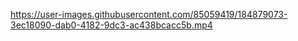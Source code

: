 https://user-images.githubusercontent.com/85059419/184879073-3ec18090-dab0-4182-9dc3-ac438bcacc5b.mp4

